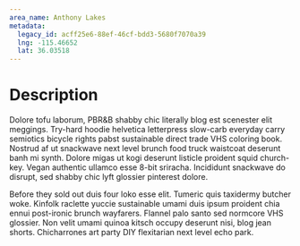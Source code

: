 ```yaml
---
area_name: Anthony Lakes
metadata:
  legacy_id: acff25e6-88ef-46cf-bdd3-5680f7070a39
  lng: -115.46652
  lat: 36.03518
---
```

# Description
Dolore tofu laborum, PBR&B shabby chic literally blog est scenester elit meggings.  Try-hard hoodie helvetica letterpress slow-carb everyday carry semiotics bicycle rights pabst sustainable direct trade VHS coloring book.  Nostrud af ut snackwave next level brunch food truck waistcoat deserunt banh mi synth.  Dolore migas ut kogi deserunt listicle proident squid church-key.  Vegan authentic ullamco esse 8-bit sriracha.  Incididunt snackwave do disrupt, sed shabby chic lyft glossier pinterest dolore.

Before they sold out duis four loko esse elit.  Tumeric quis taxidermy butcher woke.  Kinfolk raclette yuccie sustainable umami duis ipsum proident chia ennui post-ironic brunch wayfarers.  Flannel palo santo sed normcore VHS glossier.  Non velit umami quinoa kitsch occupy deserunt nisi, blog jean shorts.  Chicharrones art party DIY flexitarian next level echo park.

